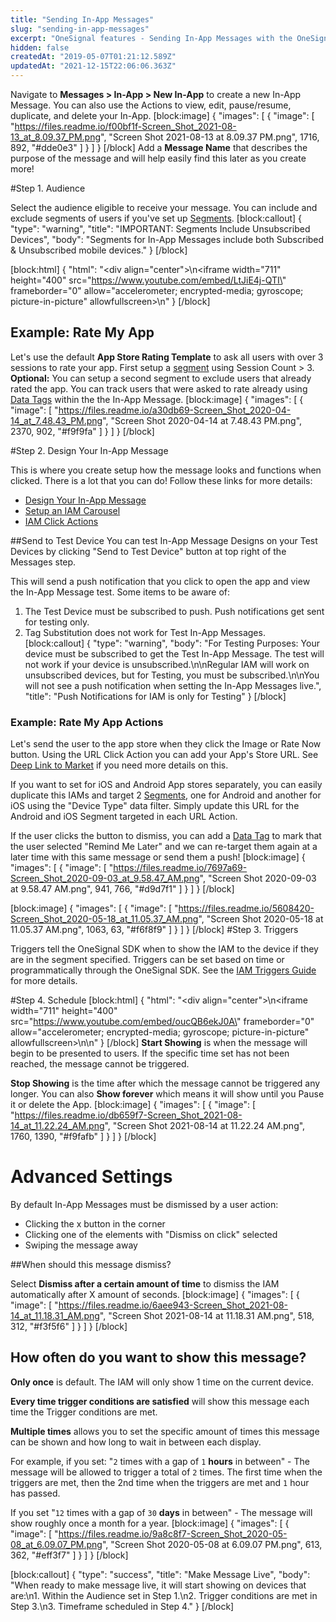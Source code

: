 ```yaml
---
title: "Sending In-App Messages"
slug: "sending-in-app-messages"
excerpt: "OneSignal features - Sending In-App Messages with the OneSignal Messaging composer"
hidden: false
createdAt: "2019-05-07T01:21:12.589Z"
updatedAt: "2021-12-15T22:06:06.363Z"
---
```

Navigate to **Messages > In-App > New In-App** to create a new In-App Message. You can also use the Actions to view, edit, pause/resume, duplicate, and delete your In-App.
[block:image]
{
  "images": [
    {
      "image": [
        "https://files.readme.io/f00bf1f-Screen_Shot_2021-08-13_at_8.09.37_PM.png",
        "Screen Shot 2021-08-13 at 8.09.37 PM.png",
        1716,
        892,
        "#dde0e3"
      ]
    }
  ]
}
[/block]
Add a **Message Name** that describes the purpose of the message and will help easily find this later as you create more!

#Step 1. Audience

Select the audience eligible to receive your message. You can include and exclude segments of users if you've set up [Segments](doc:segmentation). 
[block:callout]
{
  "type": "warning",
  "title": "IMPORTANT: Segments Include Unsubscribed Devices",
  "body": "Segments for In-App Messages include both Subscribed & Unsubscribed mobile devices."
}
[/block]

[block:html]
{
  "html": "<div align=\"center\">\n<iframe width=\"711\" height=\"400\" src=\"https://www.youtube.com/embed/LtJiE4j-QTI\" frameborder=\"0\" allow=\"accelerometer; encrypted-media; gyroscope; picture-in-picture\" allowfullscreen></iframe>\n</div>"
}
[/block]
## Example: Rate My App
Let's use the default **App Store Rating Template** to ask all users with over 3 sessions to rate your app. First setup a [segment](doc:segmentation) using Session Count > 3. **Optional:** You can setup a second segment to exclude users that already rated the app. You can track users that were asked to rate already using [Data Tags](doc:add-user-data-tags) within the the In-App Message.
[block:image]
{
  "images": [
    {
      "image": [
        "https://files.readme.io/a30db69-Screen_Shot_2020-04-14_at_7.48.43_PM.png",
        "Screen Shot 2020-04-14 at 7.48.43 PM.png",
        2370,
        902,
        "#f9f9fa"
      ]
    }
  ]
}
[/block]

#Step 2. Design Your In-App Message

This is where you create setup how the message looks and functions when clicked. There is a lot that you can do! Follow these links for more details:

- <a href="doc:design-your-in-app-message" target="_blank">Design Your In-App Message</a>
- <a href="doc:iam-carousel" target="_blank">Setup an IAM Carousel</a>
- <a href="doc:iam-click-actions" target="_blank">IAM Click Actions</a>

##Send to Test Device 
You can test In-App Message Designs on your Test Devices by clicking "Send to Test Device" button at top right of the Messages step.

This will send a push notification that you click to open the app and view the In-App Message test. Some items to be aware of:
1. The Test Device must be subscribed to push. Push notifications get sent for testing only.
2. Tag Substitution does not work for Test In-App Messages.
[block:callout]
{
  "type": "warning",
  "body": "For Testing Purposes: Your device must be subscribed to get the Test In-App Message. The test will not work if your device is unsubscribed.\n\nRegular IAM will work on unsubscribed devices, but for Testing, you must be subscribed.\n\nYou will not see a push notification when setting the In-App Messages live.",
  "title": "Push Notifications for IAM is only for Testing"
}
[/block]
### Example: Rate My App Actions
Let's send the user to the app store when they click the Image or Rate Now button. Using the URL Click Action you can add your App's Store URL. See [Deep Link to Market](doc:links#deep-link-into-the-app-store) if you need more details on this. 

If you want to set for iOS and Android App stores separately, you can easily duplicate this IAMs and target 2 [Segments](doc:segmentation), one for Android and another for iOS using the "Device Type" data filter. Simply update this URL for the Android and iOS Segment targeted in each URL Action.

If the user clicks the button to dismiss, you can add a [Data Tag](doc:add-user-data-tags) to mark that the user selected "Remind Me Later" and we can re-target them again at a later time with this same message or send them a push!
[block:image]
{
  "images": [
    {
      "image": [
        "https://files.readme.io/7697a69-Screen_Shot_2020-09-03_at_9.58.47_AM.png",
        "Screen Shot 2020-09-03 at 9.58.47 AM.png",
        941,
        766,
        "#d9d7f1"
      ]
    }
  ]
}
[/block]


[block:image]
{
  "images": [
    {
      "image": [
        "https://files.readme.io/5608420-Screen_Shot_2020-05-18_at_11.05.37_AM.png",
        "Screen Shot 2020-05-18 at 11.05.37 AM.png",
        1063,
        63,
        "#f6f8f9"
      ]
    }
  ]
}
[/block]
#Step 3. Triggers

Triggers tell the OneSignal SDK when to show the IAM to the device if they are in the segment specified. Triggers can be set based on time or programmatically through the OneSignal SDK. See the <a href="doc:iam-triggers" target="_blank">IAM Triggers Guide</a> for more details.

#Step 4. Schedule
[block:html]
{
  "html": "<div align=\"center\">\n<iframe width=\"711\" height=\"400\" src=\"https://www.youtube.com/embed/oucQB6ekJ0A\" frameborder=\"0\" allow=\"accelerometer; encrypted-media; gyroscope; picture-in-picture\" allowfullscreen></iframe>\n</div>\n"
}
[/block]
**Start Showing** is when the message will begin to be presented to users. If the specific time set has not been reached, the message cannot be triggered.

**Stop Showing** is the time after which the message cannot be triggered any longer. You can also **Show forever** which means it will show until you Pause it or delete the App.
[block:image]
{
  "images": [
    {
      "image": [
        "https://files.readme.io/db659f7-Screen_Shot_2021-08-14_at_11.22.24_AM.png",
        "Screen Shot 2021-08-14 at 11.22.24 AM.png",
        1760,
        1390,
        "#f9fafb"
      ]
    }
  ]
}
[/block]
# Advanced Settings

By default In-App Messages must be dismissed by a user action:
- Clicking the x button in the corner 
- Clicking one of the elements with "Dismiss on click" selected
- Swiping the message away

##When should this message dismiss?

Select **Dismiss after a certain amount of time** to dismiss the IAM automatically after X amount of seconds.
[block:image]
{
  "images": [
    {
      "image": [
        "https://files.readme.io/6aee943-Screen_Shot_2021-08-14_at_11.18.31_AM.png",
        "Screen Shot 2021-08-14 at 11.18.31 AM.png",
        518,
        312,
        "#f3f5f6"
      ]
    }
  ]
}
[/block]
## How often do you want to show this message?

**Only once** is default. The IAM will only show 1 time on the current device.

**Every time trigger conditions are satisfied** will show this message each time the Trigger conditions are met.

**Multiple times** allows you to set the specific amount of times this message can be shown and how long to wait in between each display. 

For example, if you set: "`2` times with a gap of `1` **hours** in between" - The message will be allowed to trigger a total of `2` times. The first time when the triggers are met, then the 2nd time when the triggers are met and `1` hour has passed. 

If you set "`12` times with a gap of `30` **days** in between" - The message will show roughly once a month for a year.
[block:image]
{
  "images": [
    {
      "image": [
        "https://files.readme.io/9a8c8f7-Screen_Shot_2020-05-08_at_6.09.07_PM.png",
        "Screen Shot 2020-05-08 at 6.09.07 PM.png",
        613,
        362,
        "#eff3f7"
      ]
    }
  ]
}
[/block]

[block:callout]
{
  "type": "success",
  "title": "Make Message Live",
  "body": "When ready to make message live, it will start showing on devices that are:\n1. Within the Audience set in Step 1.\n2. Trigger conditions are met in Step 3.\n3. Timeframe scheduled in Step 4."
}
[/block]